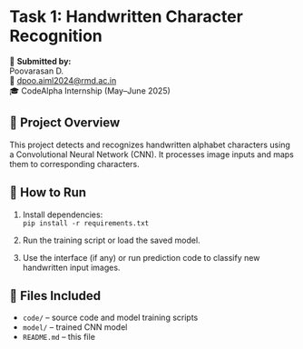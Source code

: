 # Task 1: Handwritten Character Recognition

👤 **Submitted by:**  
Poovarasan D.  
📧 dpoo.aiml2024@rmd.ac.in  
🎓 CodeAlpha Internship (May–June 2025)

## 📌 Project Overview
This project detects and recognizes handwritten alphabet characters using a Convolutional Neural Network (CNN). It processes image inputs and maps them to corresponding characters.

## 🚀 How to Run
1. Install dependencies:  
   `pip install -r requirements.txt`

2. Run the training script or load the saved model.

3. Use the interface (if any) or run prediction code to classify new handwritten input images.

## 📁 Files Included
- `code/` – source code and model training scripts  
- `model/` – trained CNN model  
- `README.md` – this file
